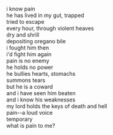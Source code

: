 i know pain<br />
he has lived in my gut, trapped<br />
tried to escape<br />
every hour, through violent heaves<br />
dry and shrill<br />
depositing oregano bile<br />
i fought him then<br />
i'd fight him again<br />
pain is no enemy<br />
he holds no power<br />
he bullies hearts, stomachs<br />
summons tears<br />
but he is a coward<br />
and i have seen him beaten<br />
and i know his weaknesses<br />
my lord holds the keys of death and hell<br />
pain--a loud voice<br />
temporary<br />
what is pain to me?<br />